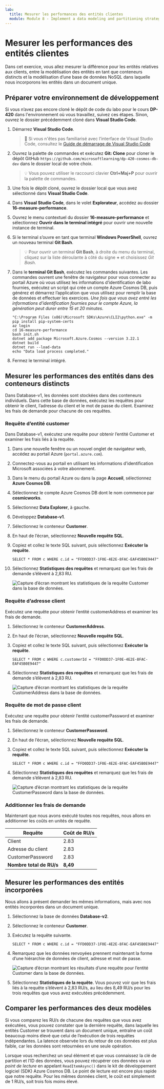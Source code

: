 ```yaml
---
lab:
  title: Mesurer les performances des entités clientes
  module: Module 8 - Implement a data modeling and partitioning strategy for Azure Cosmos DB for NoSQL
---
```


# Mesurer les performances des entités clientes

Dans cet exercice, vous allez mesurer la différence pour les entités relatives aux clients, entre la modélisation des entités en tant que conteneurs distincts et la modélisation d’une base de données NoSQL dans laquelle nous incorporons les entités dans un document unique.

## Préparer votre environnement de développement

Si vous n’avez pas encore cloné le dépôt de code du labo pour le cours **DP-420** dans l'environnement où vous travaillez, suivez ces étapes. Sinon, ouvrez le dossier précédemment cloné dans **Visual Studio Code**.

1. Démarrez **Visual Studio Code**.

    > &#128221; Si vous n'êtes pas familiarisé avec l’interface de Visual Studio Code, consultez le [Guide de démarrage de Visual Studio Code][code.visualstudio.com/docs/getstarted]

1. Ouvrez la palette de commandes et exécutez **Git: Clone** pour cloner le dépôt GitHub ``https://github.com/microsoftlearning/dp-420-cosmos-db-dev`` dans le dossier local de votre choix.

    > &#128161; Vous pouvez utiliser le raccourci clavier **Ctrl+Maj+P** pour ouvrir la palette de commandes.

1. Une fois le dépôt cloné, ouvrez le dossier local que vous avez sélectionné dans **Visual Studio Code**.

1. Dans **Visual Studio Code**, dans le volet **Explorateur**, accédez au dossier **16-measure-performance**.

1. Ouvrez le menu contextuel du dossier **16-measure-performance** et sélectionnez **Ouvrir dans le terminal intégré** pour ouvrir une nouvelle instance de terminal.

1. Si le terminal s’ouvre en tant que terminal **Windows PowerShell**, ouvrez un nouveau terminal **Git Bash**.

    > &#128161; Pour ouvrir un terminal **Git Bash**, à droite du menu du terminal, cliquez sur la liste déroulante à côté du signe **+** et choisissez *Git Bash*.

1. Dans le **terminal Git Bash**, exécutez les commandes suivantes. Les commandes ouvrent une fenêtre de navigateur pour vous connecter au portail Azure où vous utilisez les informations d’identification de labo fournies, exécutez un script qui crée un compte Azure Cosmos DB, puis générez et démarrez l’application que vous utilisez pour remplir la base de données et effectuer les exercices. *Une fois que vous avez entré les informations d’identification fournies pour le compte Azure, la génération peut durer entre 15 et 20 minutes*.

    ```
    "C:\Program Files (x86)\Microsoft SDKs\Azure\CLI2\python.exe" -m pip install pip-system-certs
    az login
    cd 16-measure-performance
    bash init.sh
    dotnet add package Microsoft.Azure.Cosmos --version 3.22.1
    dotnet build
    dotnet run --load-data
    echo "Data load process completed."

    ```

1. Fermez le terminal intégré.

## Mesurer les performances des entités dans des conteneurs distincts

Dans Database-v1, les données sont stockées dans des conteneurs individuels. Dans cette base de données, exécutez les requêtes pour obtenir le client, l’adresse du client et le mot de passe du client. Examinez les frais de demande pour chacune de ces requêtes.

### Requête d’entité customer

Dans Database-v1, exécutez une requête pour obtenir l’entité Customer et examiner les frais liés à la requête.

1. Dans une nouvelle fenêtre ou un nouvel onglet de navigateur web, accédez au portail Azure (``portal.azure.com``).

1. Connectez-vous au portail en utilisant les informations d’identification Microsoft associées à votre abonnement.

1. Dans le menu du portail Azure ou dans la page **Accueil**, sélectionnez **Azure Cosmos DB**.
1. Sélectionnez le compte Azure Cosmos DB dont le nom commence par **cosmicworks**.
1. Sélectionnez **Data Explorer**, à gauche.
1. Développez **Database-v1**.
1. Sélectionnez le conteneur **Customer**.
1. En haut de l’écran, sélectionnez **Nouvelle requête SQL**.
1. Copiez et collez le texte SQL suivant, puis sélectionnez **Exécuter la requête**.

    ```
    SELECT * FROM c WHERE c.id = "FFD0DD37-1F0E-4E2E-8FAC-EAF45B0E9447"
    ```

1. Sélectionnez **Statistiques des requêtes** et remarquez que les frais de demande s’élèvent à 2,83 RU.

    ![Capture d’écran montrant les statistiques de la requête Customer dans la base de données.](media/17-customer-query-v1.png)

### Requête d’adresse client

Exécutez une requête pour obtenir l’entité customerAddress et examiner les frais de demande.

1. Sélectionnez le conteneur **CustomerAddress**.
1. En haut de l’écran, sélectionnez **Nouvelle requête SQL**.
1. Copiez et collez le texte SQL suivant, puis sélectionnez **Exécuter la requête**.

    ```
    SELECT * FROM c WHERE c.customerId = "FFD0DD37-1F0E-4E2E-8FAC-EAF45B0E9447"
    ```

1. Sélectionnez **Statistiques des requêtes** et remarquez que les frais de demande s’élèvent à 2,83 RU.

    ![Capture d’écran montrant les statistiques de la requête CustomerAddress dans la base de données.](media/17-customer-address-query-v1.png)

### Requête de mot de passe client

Exécutez une requête pour obtenir l’entité customerPassword et examiner les frais de demande.

1. Sélectionnez le conteneur **CustomerPassword**.
1. En haut de l’écran, sélectionnez **Nouvelle requête SQL**.
1. Copiez et collez le texte SQL suivant, puis sélectionnez **Exécuter la requête**.

    ```
    SELECT * FROM c WHERE c.id = "FFD0DD37-1F0E-4E2E-8FAC-EAF45B0E9447"
    ```

1. Sélectionnez **Statistiques des requêtes** et remarquez que les frais de demande s’élèvent à 2,83 RU.

    ![Capture d’écran montrant les statistiques de la requête CustomerPassword dans la base de données.](media/17-customer-password-query-v1.png)

### Additionner les frais de demande

Maintenant que nous avons exécuté toutes nos requêtes, nous allons en additionner les coûts en unités de requête.

|**Requête**|**Coût de RU/s**|
|---------|---------|
|Client|2.83|
|Adresse du client|2.83|
|CustomerPassword|2.83|
|**Nombre total de RU/s**|**8,49**|

## Mesurer les performances des entités incorporées

Nous allons à présent demander les mêmes informations, mais avec nos entités incorporées dans un document unique.

1. Sélectionnez la base de données **Database-v2**.
1. Sélectionnez le conteneur **Customer**.
1. Exécutez la requête suivante. 

    ```
    SELECT * FROM c WHERE c.id = "FFD0DD37-1F0E-4E2E-8FAC-EAF45B0E9447"
    ```

1. Remarquez que les données renvoyées prennent maintenant la forme d’une hiérarchie de données de client, adresse et mot de passe.

    ![Capture d’écran montrant les résultats d’une requête pour l’entité Customer dans la base de données.](media/17-customer-query-v2.png)

1. Sélectionnez **Statistiques de la requête**. Vous pouvez voir que les frais liés à la requête s’élèvent à 2,83 RU/s, au lieu des 8,49 RU/s pour les trois requêtes que vous avez exécutées précédemment.

## Comparer les performances des deux modèles

Si vous comparez les RU/s de chacune des requêtes que vous avez exécutées, vous pouvez constater que la dernière requête, dans laquelle les entités Customer se trouvent dans un document unique, entraîne un coût beaucoup moins élevé que celui de l’exécution de trois requêtes indépendantes. La latence observée lors du retour de ces données est plus faible, car les données sont retournées en une seule opération.

Lorsque vous recherchez un seul élément et que vous connaissez la clé de partition et l’ID des données, vous pouvez récupérer ces données via un *point de lecture* en appelant `ReadItemAsync()` dans le kit de développement logiciel (SDK) Azure Cosmos DB. Le point de lecture est encore plus rapide que notre requête. Pour les mêmes données client, le coût est simplement de 1 RU/s, soit trois fois moins élevé.

[code.visualstudio.com/docs/getstarted]: https://code.visualstudio.com/docs/getstarted/tips-and-tricks
